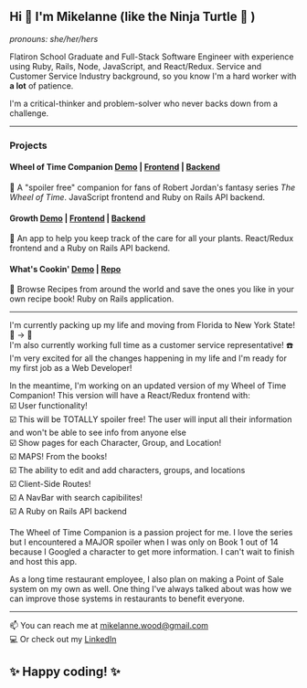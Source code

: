 ## Hi 👋 I'm Mikelanne (like the Ninja Turtle 🐢 )
<i>pronouns: she/her/hers</i>

Flatiron School Graduate and Full-Stack Software Engineer with experience using Ruby, Rails, Node, JavaScript, and React/Redux. Service and Customer Service Industry background, so you know I'm a hard worker with <b>a lot</b> of patience. 

I'm a critical-thinker and problem-solver who never backs down from a challenge.

<hr/>

### Projects

#### Wheel of Time Companion [Demo](https://www.youtube.com/watch?v=E6fsvtIOj-E) | [Frontend](https://github.com/Mikelanne/wheel_of_javascript) | [Backend](https://github.com/Mikelanne/wheel_backend)

🐉 A "spoiler free" companion for fans of Robert Jordan's fantasy series <i>The Wheel of Time</i>. JavaScript frontend and Ruby on Rails API backend.

#### Growth [Demo](https://www.youtube.com/watch?v=WkjkM6A-7eM) | [Frontend](https://github.com/Mikelanne/growth-frontend) | [Backend](https://github.com/Mikelanne/growth-backend)

🌱 An app to help you keep track of the care for all your plants. React/Redux frontend and a Ruby on Rails API backend.

#### What's Cookin' [Demo](https://www.youtube.com/watch?v=VwIh8vUIBps) | [Repo](https://github.com/Mikelanne/WhatsCookin)

🍝 Browse Recipes from around the world and save the ones you like in your own recipe book! Ruby on Rails application.

<hr/>

I'm currently packing up my life and moving from Florida to New York State! 🌴 -> 🌇  <br/>
I'm also currently working full time as a customer service representative! :phone: <br/>
I'm very excited for all the changes happening in my life and I'm ready for my first job as a Web Developer!<br/>

In the meantime, I'm working on an updated version of my Wheel of Time Companion! This version will have a React/Redux frontend with: <br/>
:ballot_box_with_check: User functionality! <br/>
:ballot_box_with_check: This will be TOTALLY spoiler free! The user will input all their information and won't be able to see info from anyone else <br/>
:ballot_box_with_check: Show pages for each Character, Group, and Location! <br/>
:ballot_box_with_check: MAPS! From the books! <br/>
:ballot_box_with_check: The ability to edit and add characters, groups, and locations <br/>
:ballot_box_with_check: Client-Side Routes! <br/>
:ballot_box_with_check: A NavBar with search capibilites! <br/>
:ballot_box_with_check: A Ruby on Rails API backend <br/>

The Wheel of Time Companion is a passion project for me. I love the series but I encountered a MAJOR spoiler when I was only on Book 1 out of 14 because I Googled a character to get more information. I can't wait to finish and host this app.

As a long time restaurant employee, I also plan on making a Point of Sale system on my own as well. One thing I've always talked about was how we can improve those systems in restaurants to benefit everyone.

<hr/>

📫  You can reach me at mikelanne.wood@gmail.com <br/>
:computer: Or check out my [LinkedIn](www.linkedin.com/in/mikelanne-wood)

## :sparkles: Happy coding! :sparkles:
<!--
**Mikelanne/Mikelanne** is a ✨ _special_ ✨ repository because its `README.md` (this file) appears on your GitHub profile.

Here are some ideas to get you started:

- 🔭 I’m currently working on ...
- 🌱 I’m currently learning ...
- 👯 I’m looking to collaborate on ...
- 🤔 I’m looking for help with ...
- 💬 Ask me about ...
- 📫 How to reach me: ...
- 😄 Pronouns: ...
- ⚡ Fun fact: ...
-->
